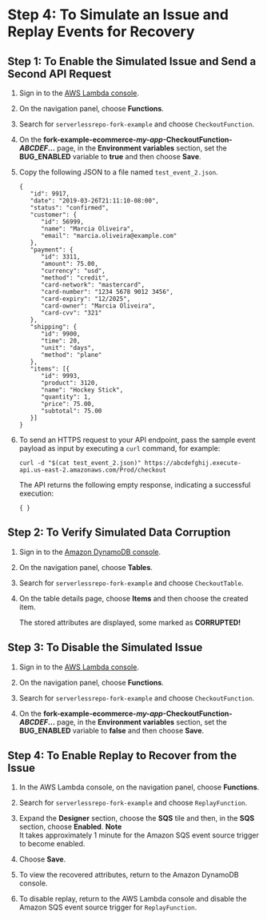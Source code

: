 # Step 4: To Simulate an Issue and Replay Events for Recovery<a name="simulate-issue-replay-events-for-recovery"></a>

## Step 1: To Enable the Simulated Issue and Send a Second API Request<a name="enable-simulated-issue-send-second-api-request"></a>

1. Sign in to the [AWS Lambda console](https://console.aws.amazon.com/lambda/)\.

1. On the navigation panel, choose **Functions**\.

1. Search for `serverlessrepo-fork-example` and choose `CheckoutFunction`\.

1. On the **fork\-example\-ecommerce\-*my\-app*\-CheckoutFunction\-*ABCDEF*\.\.\.** page, in the **Environment variables** section, set the **BUG\_ENABLED** variable to **true** and then choose **Save**\.

1. Copy the following JSON to a file named `test_event_2.json`\.

   ```
   {
      "id": 9917,
      "date": "2019-03-26T21:11:10-08:00",
      "status": "confirmed",
      "customer": {
         "id": 56999,
         "name": "Marcia Oliveira",
         "email": "marcia.oliveira@example.com"
      },
      "payment": {
         "id": 3311,
         "amount": 75.00,
         "currency": "usd",
         "method": "credit",
         "card-network": "mastercard",
         "card-number": "1234 5678 9012 3456",
         "card-expiry": "12/2025",
         "card-owner": "Marcia Oliveira",
         "card-cvv": "321"
      },
      "shipping": {
         "id": 9900,
         "time": 20,
         "unit": "days",
         "method": "plane"
      },
      "items": [{
         "id": 9993,
         "product": 3120,
         "name": "Hockey Stick",
         "quantity": 1,
         "price": 75.00,
         "subtotal": 75.00
      }]
   }
   ```

1. To send an HTTPS request to your API endpoint, pass the sample event payload as input by executing a `curl` command, for example:

   ```
   curl -d "$(cat test_event_2.json)" https://abcdefghij.execute-api.us-east-2.amazonaws.com/Prod/checkout
   ```

   The API returns the following empty response, indicating a successful execution:

   ```
   { }
   ```

## Step 2: To Verify Simulated Data Corruption<a name="verify-simulated-data-corruption"></a>

1. Sign in to the [Amazon DynamoDB console](https://console.aws.amazon.com/dynamodb/)\.

1. On the navigation panel, choose **Tables**\.

1. Search for `serverlessrepo-fork-example` and choose `CheckoutTable`\.

1. On the table details page, choose **Items** and then choose the created item\.

   The stored attributes are displayed, some marked as **CORRUPTED\!**

## Step 3: To Disable the Simulated Issue<a name="disable-simulated-issue"></a>

1. Sign in to the [AWS Lambda console](https://console.aws.amazon.com/lambda/)\.

1. On the navigation panel, choose **Functions**\.

1. Search for `serverlessrepo-fork-example` and choose `CheckoutFunction`\.

1. On the **fork\-example\-ecommerce\-*my\-app*\-CheckoutFunction\-*ABCDEF*\.\.\.** page, in the **Environment variables** section, set the **BUG\_ENABLED** variable to **false** and then choose **Save**\.

## Step 4: To Enable Replay to Recover from the Issue<a name="enable-replay-recover-from-simulated-issue"></a>

1. In the AWS Lambda console, on the navigation panel, choose **Functions**\.

1. Search for `serverlessrepo-fork-example` and choose `ReplayFunction`\.

1. Expand the **Designer** section, choose the **SQS** tile and then, in the **SQS** section, choose **Enabled**\.
**Note**  
It takes approximately 1 minute for the Amazon SQS event source trigger to become enabled\.

1. Choose **Save**\.

1. To view the recovered attributes, return to the Amazon DynamoDB console\.

1. To disable replay, return to the AWS Lambda console and disable the Amazon SQS event source trigger for `ReplayFunction`\.